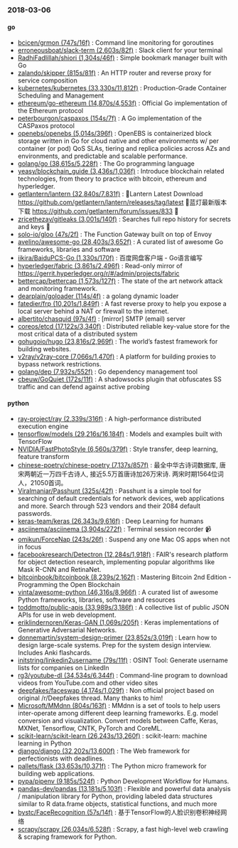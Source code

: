 ### 2018-03-06

#### go
* [bcicen/grmon (747s/16f)](https://github.com/bcicen/grmon) : Command line monitoring for goroutines
* [erroneousboat/slack-term (2,603s/82f)](https://github.com/erroneousboat/slack-term) : Slack client for your terminal
* [RadhiFadlillah/shiori (1,304s/46f)](https://github.com/RadhiFadlillah/shiori) : Simple bookmark manager built with Go
* [zalando/skipper (815s/81f)](https://github.com/zalando/skipper) : An HTTP router and reverse proxy for service composition
* [kubernetes/kubernetes (33,330s/11,812f)](https://github.com/kubernetes/kubernetes) : Production-Grade Container Scheduling and Management
* [ethereum/go-ethereum (14,870s/4,553f)](https://github.com/ethereum/go-ethereum) : Official Go implementation of the Ethereum protocol
* [peterbourgon/caspaxos (154s/7f)](https://github.com/peterbourgon/caspaxos) : A Go implementation of the CASPaxos protocol
* [openebs/openebs (5,014s/396f)](https://github.com/openebs/openebs) : OpenEBS is containerized block storage written in Go for cloud native and other environments w/ per container (or pod) QoS SLAs, tiering and replica policies across AZs and environments, and predictable and scalable performance.
* [golang/go (38,615s/5,228f)](https://github.com/golang/go) : The Go programming language
* [yeasy/blockchain_guide (3,436s/1,036f)](https://github.com/yeasy/blockchain_guide) : Introduce blockchain related technologies, from theory to practice with bitcoin, ethereum and hyperledger.
* [getlantern/lantern (32,840s/7,831f)](https://github.com/getlantern/lantern) : 🔴Lantern Latest Download https://github.com/getlantern/lantern/releases/tag/latest 🔴蓝灯最新版本下载 https://github.com/getlantern/forum/issues/833 🔴
* [zricethezav/gitleaks (3,001s/140f)](https://github.com/zricethezav/gitleaks) : Searches full repo history for secrets and keys 🔑
* [solo-io/gloo (47s/2f)](https://github.com/solo-io/gloo) : The Function Gateway built on top of Envoy
* [avelino/awesome-go (28,403s/3,652f)](https://github.com/avelino/awesome-go) : A curated list of awesome Go frameworks, libraries and software
* [iikira/BaiduPCS-Go (1,330s/170f)](https://github.com/iikira/BaiduPCS-Go) : 百度网盘客户端 - Go语言编写
* [hyperledger/fabric (3,861s/2,496f)](https://github.com/hyperledger/fabric) : Read-only mirror of https://gerrit.hyperledger.org/r/#/admin/projects/fabric
* [bettercap/bettercap (1,573s/127f)](https://github.com/bettercap/bettercap) : The state of the art network attack and monitoring framework.
* [dearplain/goloader (114s/4f)](https://github.com/dearplain/goloader) : a golang dynamic loader
* [fatedier/frp (10,201s/1,849f)](https://github.com/fatedier/frp) : A fast reverse proxy to help you expose a local server behind a NAT or firewall to the internet.
* [albertito/chasquid (97s/4f)](https://github.com/albertito/chasquid) : [mirror] SMTP (email) server
* [coreos/etcd (17,122s/3,340f)](https://github.com/coreos/etcd) : Distributed reliable key-value store for the most critical data of a distributed system
* [gohugoio/hugo (23,816s/2,969f)](https://github.com/gohugoio/hugo) : The world’s fastest framework for building websites.
* [v2ray/v2ray-core (7,066s/1,470f)](https://github.com/v2ray/v2ray-core) : A platform for building proxies to bypass network restrictions.
* [golang/dep (7,932s/552f)](https://github.com/golang/dep) : Go dependency management tool
* [cbeuw/GoQuiet (172s/11f)](https://github.com/cbeuw/GoQuiet) : A shadowsocks plugin that obfuscates SS traffic and can defend against active probing

#### python
* [ray-project/ray (2,339s/316f)](https://github.com/ray-project/ray) : A high-performance distributed execution engine
* [tensorflow/models (29,216s/16,184f)](https://github.com/tensorflow/models) : Models and examples built with TensorFlow
* [NVIDIA/FastPhotoStyle (6,560s/379f)](https://github.com/NVIDIA/FastPhotoStyle) : Style transfer, deep learning, feature transform
* [chinese-poetry/chinese-poetry (7,137s/857f)](https://github.com/chinese-poetry/chinese-poetry) : 最全中华古诗词数据库, 唐宋两朝近一万四千古诗人, 接近5.5万首唐诗加26万宋诗. 两宋时期1564位词人，21050首词。
* [Viralmaniar/Passhunt (325s/42f)](https://github.com/Viralmaniar/Passhunt) : Passhunt is a simple tool for searching of default credentials for network devices, web applications and more. Search through 523 vendors and their 2084 default passwords.
* [keras-team/keras (26,343s/9,616f)](https://github.com/keras-team/keras) : Deep Learning for humans
* [asciinema/asciinema (3,904s/272f)](https://github.com/asciinema/asciinema) : Terminal session recorder 📹
* [omikun/ForceNap (243s/26f)](https://github.com/omikun/ForceNap) : Suspend any one Mac OS apps when not in focus
* [facebookresearch/Detectron (12,284s/1,918f)](https://github.com/facebookresearch/Detectron) : FAIR's research platform for object detection research, implementing popular algorithms like Mask R-CNN and RetinaNet.
* [bitcoinbook/bitcoinbook (8,239s/2,162f)](https://github.com/bitcoinbook/bitcoinbook) : Mastering Bitcoin 2nd Edition - Programming the Open Blockchain
* [vinta/awesome-python (46,316s/8,966f)](https://github.com/vinta/awesome-python) : A curated list of awesome Python frameworks, libraries, software and resources
* [toddmotto/public-apis (33,989s/3,186f)](https://github.com/toddmotto/public-apis) : A collective list of public JSON APIs for use in web development.
* [eriklindernoren/Keras-GAN (1,069s/205f)](https://github.com/eriklindernoren/Keras-GAN) : Keras implementations of Generative Adversarial Networks.
* [donnemartin/system-design-primer (23,852s/3,019f)](https://github.com/donnemartin/system-design-primer) : Learn how to design large-scale systems. Prep for the system design interview. Includes Anki flashcards.
* [initstring/linkedin2username (79s/11f)](https://github.com/initstring/linkedin2username) : OSINT Tool: Generate username lists for companies on LinkedIn
* [rg3/youtube-dl (34,534s/6,344f)](https://github.com/rg3/youtube-dl) : Command-line program to download videos from YouTube.com and other video sites
* [deepfakes/faceswap (4,174s/1,029f)](https://github.com/deepfakes/faceswap) : Non official project based on original /r/Deepfakes thread. Many thanks to him!
* [Microsoft/MMdnn (804s/163f)](https://github.com/Microsoft/MMdnn) : MMdnn is a set of tools to help users inter-operate among different deep learning frameworks. E.g. model conversion and visualization. Convert models between Caffe, Keras, MXNet, Tensorflow, CNTK, PyTorch and CoreML.
* [scikit-learn/scikit-learn (26,243s/13,260f)](https://github.com/scikit-learn/scikit-learn) : scikit-learn: machine learning in Python
* [django/django (32,202s/13,600f)](https://github.com/django/django) : The Web framework for perfectionists with deadlines.
* [pallets/flask (33,653s/10,371f)](https://github.com/pallets/flask) : The Python micro framework for building web applications.
* [pypa/pipenv (9,185s/524f)](https://github.com/pypa/pipenv) : Python Development Workflow for Humans.
* [pandas-dev/pandas (13,181s/5,103f)](https://github.com/pandas-dev/pandas) : Flexible and powerful data analysis / manipulation library for Python, providing labeled data structures similar to R data.frame objects, statistical functions, and much more
* [bystc/FaceRecognition (57s/14f)](https://github.com/bystc/FaceRecognition) : 基于TensorFlow的人脸识别卷积神经网络
* [scrapy/scrapy (26,034s/6,528f)](https://github.com/scrapy/scrapy) : Scrapy, a fast high-level web crawling & scraping framework for Python.
